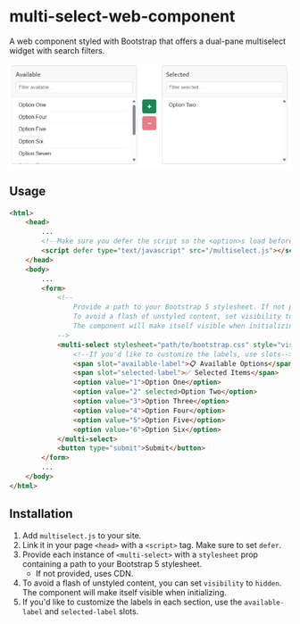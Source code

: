 # multi-select-web-component

A web component styled with Bootstrap that offers a dual-pane multiselect widget with search filters.

![alt text](example.png)

## Usage

```html
<html>
    <head>
        ...
        <!--Make sure you defer the script so the <option>s load before the component is initialized-->
        <script defer type="text/javascript" src="/multiselect.js"></script>
    </head>
    <body>
        ...
        <form>
            <!--
                Provide a path to your Bootstrap 5 stylesheet. If not provided, uses CDN.
                To avoid a flash of unstyled content, set visibility to hidden.
                The component will make itself visible when initializing.
            -->
            <multi-select stylesheet="path/to/bootstrap.css" style="visibility: hidden">
                <!--If you'd like to customize the labels, use slots-->
                <span slot="available-label">📋 Available Options</span>
                <span slot="selected-label">✅ Selected Items</span>
                <option value="1">Option One</option>
                <option value="2" selected>Option Two</option>
                <option value="3">Option Three</option>
                <option value="4">Option Four</option>
                <option value="5">Option Five</option>
                <option value="6">Option Six</option>
            </multi-select>
            <button type="submit">Submit</button>
        </form>
        ...
    </body>
</html>
```

## Installation

1. Add `multiselect.js` to your site.
2. Link it in your page `<head>` with a `<script>` tag. Make sure to set `defer`.
3. Provide each instance of `<multi-select>` with a `stylesheet` prop containing a path to your Bootstrap 5 stylesheet. 
   - If not provided, uses CDN.
4. To avoid a flash of unstyled content, you can set `visibility` to `hidden`. The component will make itself visible when initializing.
5. If you'd like to customize the labels in each section, use the `available-label` and `selected-label` slots.